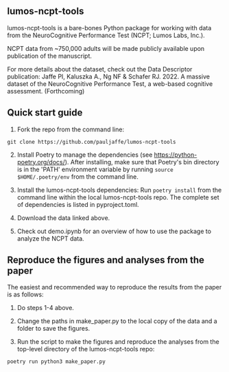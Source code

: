 lumos-ncpt-tools
------------

lumos-ncpt-tools is a bare-bones Python package for working with data from the NeuroCognitive Performance Test (NCPT; Lumos Labs, Inc.). 

NCPT data from ~750,000 adults will be made publicly available upon publication of the manuscript. 

For more details about the dataset, check out the Data Descriptor publication:
Jaffe PI, Kaluszka A., Ng NF & Schafer RJ. 2022. A massive dataset of the NeuroCognitive Performance Test, a web-based cognitive assessment. (Forthcoming)


Quick start guide
------------

1) Fork the repo from the command line:

```
git clone https://github.com/pauljaffe/lumos-ncpt-tools
```

2) Install Poetry to manage the dependencies (see https://python-poetry.org/docs/). After installing, make sure that Poetry's bin directory is in the 'PATH' environment variable by running `source $HOME/.poetry/env` from the command line. 

3) Install the lumos-ncpt-tools dependencies: Run `poetry install` from the command line within the local lumos-ncpt-tools repo. The complete set of dependencies is listed in pyproject.toml.

4) Download the data linked above. 

5) Check out demo.ipynb for an overview of how to use the package to analyze the NCPT data.  


Reproduce the figures and analyses from the paper
------------

The easiest and recommended way to reproduce the results from the paper is as follows:

1) Do steps 1-4 above.

2) Change the paths in make_paper.py to the local copy of the data and a folder to save the figures. 

3) Run the script to make the figures and reproduce the analyses from the top-level directory of the lumos-ncpt-tools repo:

```
poetry run python3 make_paper.py
```

